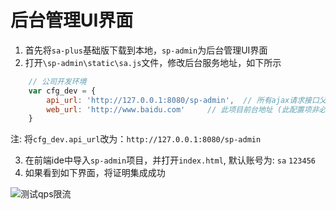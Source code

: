 # 后台管理UI界面

1. 首先将`sa-plus`基础版下载到本地，`sp-admin`为后台管理UI界面
2. 打开`\sp-admin\static\sa.js`文件，修改后台服务地址，如下所示
``` js
	// 公司开发环境
	var cfg_dev = {
		api_url: 'http://127.0.0.1:8080/sp-admin',	// 所有ajax请求接口父地址
		web_url: 'http://www.baidu.com'		// 此项目前台地址 (此配置项非必须)
	}
```
注: 将`cfg_dev.api_url`改为：`http://127.0.0.1:8080/sp-admin`

3. 在前端ide中导入`sp-admin`项目，并打开`index.html`, 默认账号为: `sa` `123456`
4. 如果看到如下界面，将证明集成成功

![测试qps限流](http://oss.dev33.cn/sp-cloud/sp-admin-home.png)



